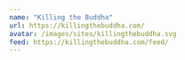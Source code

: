 ```yaml
---
name: "Killing the Buddha"
url: https://killingthebuddha.com/
avatar: /images/sites/killingthebuddha.svg
feed: https://killingthebuddha.com/feed/
---
```

